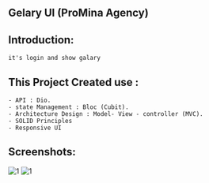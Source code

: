 ## Gelary UI (ProMina Agency)

## Introduction:

    it's login and show galary 


## This Project Created use :
    - API : Dio.
    - state Management : Bloc (Cubit).
    - Architecture Design : Model- View - controller (MVC).
    - SOLID Principles
    - Responsive UI 

## Screenshots:

![1](screenshots/1.jpeg)
![1](screenshots/2.jpeg)
